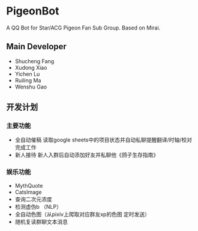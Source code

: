 # PigeonBot
A QQ Bot for Star/ACG Pigeon Fan Sub Group.
Based on Mirai.  

## Main Developer  
* Shucheng Fang
* Xudong Xiao
* Yichen Lu
* Ruiling Ma
* Wenshu Gao  

## 开发计划
### 主要功能
* 全自动催稿 读取google sheets中的项目状态并自动私聊提醒翻译/时轴/校对 完成工作  
* 新人接待 新人入群后自动添加好友并私聊他《鸽子生存指南》  


### 娱乐功能
* MythQuote  
* CatsImage  
* 查询二次元浓度
* 检测虚伪b （NLP）
* 全自动色图（从pixiv上爬取对应群友xp的色图 定时发送）
* 随机复读群聊文本消息  
